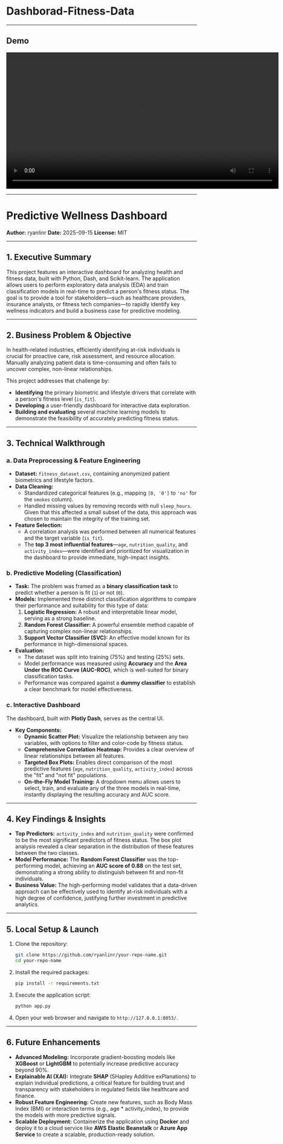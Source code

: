 # Dashborad-Fitness-Data

-----

## Demo

<video width="720" controls>
  <source src="demo.mp4" type="video/mp4">
  Your browser does not support the video tag.
  <a href="demo.mp4">Click here to download the demo video</a>
</video>

-----

# Predictive Wellness Dashboard

**Author:** ryanlinr
**Date:** 2025-09-15
**License:** MIT

[](https://www.python.org/downloads/)
[](https://pandas.pydata.org/)
[](https://scikit-learn.org/stable/)
[](https://dash.plotly.com/)

-----

## 1\. Executive Summary 

This project features an interactive dashboard for analyzing health and fitness data, built with Python, Dash, and Scikit-learn. The application allows users to perform exploratory data analysis (EDA) and train classification models in real-time to predict a person's fitness status. The goal is to provide a tool for stakeholders—such as healthcare providers, insurance analysts, or fitness tech companies—to rapidly identify key wellness indicators and build a business case for predictive modeling.

-----

## 2\. Business Problem & Objective 

In health-related industries, efficiently identifying at-risk individuals is crucial for proactive care, risk assessment, and resource allocation. Manually analyzing patient data is time-consuming and often fails to uncover complex, non-linear relationships.

This project addresses that challenge by:

  * **Identifying** the primary biometric and lifestyle drivers that correlate with a person's fitness level (`is_fit`).
  * **Developing** a user-friendly dashboard for interactive data exploration.
  * **Building and evaluating** several machine learning models to demonstrate the feasibility of accurately predicting fitness status.

-----

## 3\. Technical Walkthrough 

### a. Data Preprocessing & Feature Engineering

  - **Dataset:** `fitness_dataset.csv`, containing anonymized patient biometrics and lifestyle factors.
  - **Data Cleaning:**
      - Standardized categorical features (e.g., mapping `[0, '0']` to `'no'` for the `smokes` column).
      - Handled missing values by removing records with null `sleep_hours`. Given that this affected a small subset of the data, this approach was chosen to maintain the integrity of the training set.
  - **Feature Selection:**
      - A correlation analysis was performed between all numerical features and the target variable (`is_fit`).
      - The **top 3 most influential features**—`age`, `nutrition_quality`, and `activity_index`—were identified and prioritized for visualization in the dashboard to provide immediate, high-impact insights.

### b. Predictive Modeling (Classification)

  - **Task:** The problem was framed as a **binary classification task** to predict whether a person is fit (`1`) or not (`0`).
  - **Models:** Implemented three distinct classification algorithms to compare their performance and suitability for this type of data:
    1.  **Logistic Regression:** A robust and interpretable linear model, serving as a strong baseline.
    2.  **Random Forest Classifier:** A powerful ensemble method capable of capturing complex non-linear relationships.
    3.  **Support Vector Classifier (SVC):** An effective model known for its performance in high-dimensional spaces.
  - **Evaluation:**
      - The dataset was split into training (75%) and testing (25%) sets.
      - Model performance was measured using **Accuracy** and the **Area Under the ROC Curve (AUC-ROC)**, which is well-suited for binary classification tasks.
      - Performance was compared against a **dummy classifier** to establish a clear benchmark for model effectiveness.

### c. Interactive Dashboard

The dashboard, built with **Plotly Dash**, serves as the central UI.

  - **Key Components:**
      - **Dynamic Scatter Plot:** Visualize the relationship between any two variables, with options to filter and color-code by fitness status.
      - **Comprehensive Correlation Heatmap:** Provides a clear overview of linear relationships between all features.
      - **Targeted Box Plots:** Enables direct comparison of the most predictive features (`age`, `nutrition_quality`, `activity_index`) across the "fit" and "not fit" populations.
      - **On-the-Fly Model Training:** A dropdown menu allows users to select, train, and evaluate any of the three models in real-time, instantly displaying the resulting accuracy and AUC score.

-----

## 4\. Key Findings & Insights 

  - **Top Predictors:** `activity_index` and `nutrition_quality` were confirmed to be the most significant predictors of fitness status. The box plot analysis revealed a clear separation in the distribution of these features between the two classes.
  - **Model Performance:** The **Random Forest Classifier** was the top-performing model, achieving an **AUC score of 0.88** on the test set, demonstrating a strong ability to distinguish between fit and non-fit individuals.
  - **Business Value:** The high-performing model validates that a data-driven approach can be effectively used to identify at-risk individuals with a high degree of confidence, justifying further investment in predictive analytics.

-----

## 5\. Local Setup & Launch

1.  Clone the repository:
    ```bash
    git clone https://github.com/ryanlinr/your-repo-name.git
    cd your-repo-name
    ```
2.  Install the required packages:
    ```bash
    pip install -r requirements.txt
    ```
3.  Execute the application script:
    ```bash
    python app.py
    ```
4.  Open your web browser and navigate to `http://127.0.0.1:8053/`.

-----

## 6\. Future Enhancements

  - **Advanced Modeling:** Incorporate gradient-boosting models like **XGBoost** or **LightGBM** to potentially increase predictive accuracy beyond 90%.
  - **Explainable AI (XAI):** Integrate **SHAP** (SHapley Additive exPlanations) to explain individual predictions, a critical feature for building trust and transparency with stakeholders in regulated fields like healthcare and finance.
  - **Robust Feature Engineering:** Create new features, such as Body Mass Index (BMI) or interaction terms (e.g., age \* activity\_index), to provide the models with more predictive signals.
  - **Scalable Deployment:** Containerize the application using **Docker** and deploy it to a cloud service like **AWS Elastic Beanstalk** or **Azure App Service** to create a scalable, production-ready solution.


